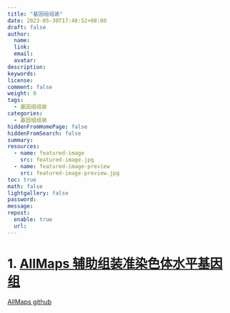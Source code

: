 ```yaml
---
title: "基因组组装"
date: 2023-05-30T17:48:52+08:00
draft: false
author:
  name: 
  link:
  email:
  avatar:
description:
keywords:
license:
comment: false
weight: 0
tags:
  - 基因组组装
categories:
  - 基因组组装
hiddenFromHomePage: false
hiddenFromSearch: false
summary:
resources:
  - name: featured-image
    src: featured-image.jpg
  - name: featured-image-preview
    src: featured-image-preview.jpg
toc: true
math: false
lightgallery: false
password:
message:
repost:
  enable: true
  url:
---
```

# 1. [AllMaps 辅助组装准染色体水平基因组](https://www.jianshu.com/p/4dcc179e5990)
[AllMaps github](https://github.com/tanghaibao/jcvi/wiki/ALLMAPS)
